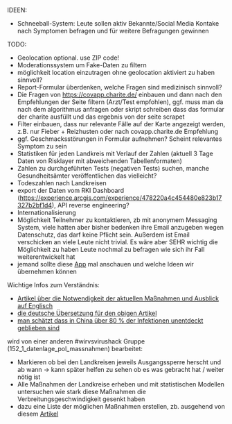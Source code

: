 IDEEN:
- Schneeball-System: Leute sollen aktiv Bekannte/Social Media Kontake nach Symptomen befragen und für weitere Befragungen gewinnen

TODO:
- Geolocation optional. use ZIP code!
- Moderationssystem um Fake-Daten zu filtern
- möglichkeit location einzutragen ohne geolocation aktiviert zu haben sinnvoll?
- Report-Formular überdenken, welche Fragen sind medizinisch sinnvoll?
- Die Fragen von https://covapp.charite.de/ einbauen und dann nach den Empfehlungen der Seite filtern (Arzt/Test empfohlen), 
    ggf. muss man da nach dem algorithmus anfragen oder skript schreiben dass das formular der charite ausfüllt und das ergebnis von der seite scrapet
- Filter einbauen, dass nur relevante Fälle auf der Karte angezeigt werden, z.B. nur Fieber + Reizhusten oder nach covapp.charite.de Empfehlung
- ggf. Geschmacksstörungen in Formular aufnehmen? Scheint relevantes Symptom zu sein
- Statistiken für jeden Landkreis mit Verlauf der Zahlen (aktuell 3 Tage Daten von Risklayer mit abweichenden Tabellenformaten)
- Zahlen zu durchgeführten Tests (negativen Tests) suchen, manche Gesundheitsämter veröffentlichen das vielleicht?
- Todeszahlen nach Landkreisen
- export der Daten vom RKI Dashboard (https://experience.arcgis.com/experience/478220a4c454480e823b17327b2bf1d4), API reverse engineering?
- Internationalisierung
- Möglichkeit Teilnehmer zu kontaktieren, zb mit anonymem Messaging System, viele hatten aber bisher bedenken ihre Email anzugeben wegen Datenschutz, das
    darf keine Pflicht sein. Außerdem ist Email verschicken an viele Leute nicht trivial. Es wäre aber SEHR wichtig die Möglichkeit zu haben Leute nochmal zu befragen wie sich ihr Fall weiterentwickelt hat
- jemand sollte diese [App](https://github.com/COVID-19-electronic-health-system/Corona-tracker) mal anschauen und welche Ideen wir übernehmen können

Wichtige Infos zum Verständnis:
- [Artikel über die Notwendigkeit der aktuellen Maßnahmen und Ausblick auf Englisch](https://medium.com/@tomaspueyo/coronavirus-the-hammer-and-the-dance-be9337092b56)
- [die deutsche Übersetzung für den obigen Artikel](https://medium.com/@christina_mueller1986/abf9015cb2af)
- [man schätzt dass in China über 80 % der Infektionen unentdeckt geblieben sind](https://science.sciencemag.org/content/early/2020/03/13/science.abb3221.full)


wird von einer anderen #wirvsvirushack Gruppe (152_1_datenlage_pol_massnahmen) bearbeitet:
- Markieren ob bei den Landkreisen jeweils Ausgangssperre herscht und ab wann -> kann später helfen zu sehen ob es was gebracht hat / weiter nötig ist
- Alle Maßnahmen der Landkreise erheben und mit statistischen Modellen untersuchen wie stark diese Maßnahmen die Verbreitungsgeschwindigkeit gesenkt haben
- dazu eine Liste der möglichen Maßnahmen erstellen, zb. ausgehend von diesem [Artikel](https://medium.com/@christina_mueller1986/abf9015cb2af)
